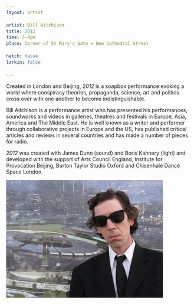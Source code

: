 ```yaml
---
layout: artist

artist: Bill Aitchison
title: 2012
time: 3-4pm
place: Corner of St Mary's Gate + New Cathedral Street

hatch: false
larkin: false

---
```


Created in London and Beijing, *2012* is a soapbox performance evoking a world where conspiracy theories, propaganda, science, art and politics cross over with one another to become indistinguishable.    

Bill Aitchison is a performance artist who has presented his performances, soundworks and videos in galleries, theatres and festivals in Europe, Asia, America and The Middle East. He is well known as a writer and performer through collaborative projects in Europe and the US, has published critical articles and reviews in several countries and has made a number of pieces for radio.   

*2012* was created with James Dunn (sound) and Boris Kahnery (light) and developed with the support of Arts Council England, Institute for Provocation Beijing, Burton Taylor Studio Oxford and Chisenhale Dance Space London. 

![2012](Aitchison2012.jpg)  